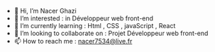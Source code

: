 - 👋 Hi, I’m Nacer Ghazi
- 👀 I’m interested : in Développeur web front-end 
- 🌱 I’m currently learning : Html , CSS , javaScript , React 
- 💞️ I’m looking to collaborate on : Projet Développeur web front-end
- 📫 How to reach me : nacer7534@live.fr

<!---
Nacer7534/Nacer7534 is a ✨ special ✨ repository because its `README.md` (this file) appears on your GitHub profile.
You can click the Preview link to take a look at your changes.
--->
